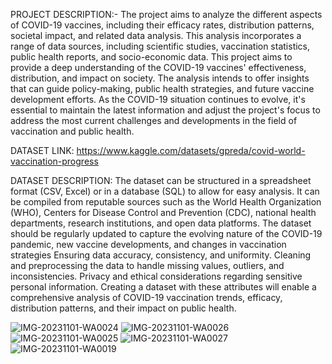 PROJECT DESCRIPTION:-
The project aims to analyze the different aspects of COVID-19 vaccines, including their efficacy rates, distribution patterns, societal impact, and related data analysis. This analysis incorporates a range of data sources, including scientific studies, vaccination statistics, public health reports, and socio-economic data.
This project aims to provide a deep understanding of the COVID-19 vaccines' effectiveness, distribution, and impact on society. The analysis intends to offer insights that can guide policy-making, public health strategies, and future vaccine development efforts.
 As the COVID-19 situation continues to evolve, it's essential to maintain the latest information and adjust the project's focus to address the most current challenges and developments in the field of vaccination and public health.

 DATASET LINK:
 https://www.kaggle.com/datasets/gpreda/covid-world-vaccination-progress

 DATASET DESCRIPTION:
 The dataset can be structured in a spreadsheet format (CSV, Excel) or in a database (SQL) to allow for easy analysis. It can be compiled from reputable sources such as the World Health Organization (WHO), Centers for Disease Control and Prevention (CDC), national health departments, research institutions, and open data platforms.
The dataset should be regularly updated to capture the evolving nature of the COVID-19 pandemic, new vaccine developments, and changes in vaccination strategies
Ensuring data accuracy, consistency, and uniformity.
Cleaning and preprocessing the data to handle missing values, outliers, and inconsistencies.
Privacy and ethical considerations regarding sensitive personal information.
Creating a dataset with these attributes will enable a comprehensive analysis of COVID-19 vaccination trends, efficacy, distribution patterns, and their impact on public health.

![IMG-20231101-WA0024](https://github.com/M-AYYAPPAN/Covid_19/assets/142672849/48fac07c-ed41-43d3-b5cc-8295b3dd093f)
![IMG-20231101-WA0026](https://github.com/M-AYYAPPAN/Covid_19/assets/142672849/d65dbdcd-b4ee-4df7-8263-17b8d5db33ad)
![IMG-20231101-WA0025](https://github.com/M-AYYAPPAN/Covid_19/assets/142672849/83a4edb9-d0a9-46e7-9741-0e32c7469223)
![IMG-20231101-WA0027](https://github.com/M-AYYAPPAN/Covid_19/assets/142672849/213a00ba-2fb0-4fd9-b02d-e4ebecb7a6a2)
![IMG-20231101-WA0019](https://github.com/M-AYYAPPAN/Covid_19/assets/142672849/f3b51403-d5ff-4eb7-afb7-e7b0b4cb0b3e)
